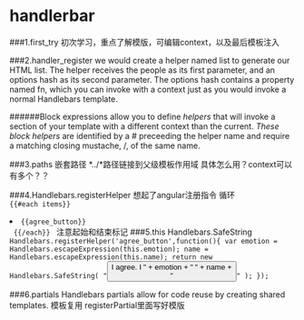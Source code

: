 # handlerbar
###1.first_try
初次学习，重点了解模版，可编辑context，以及最后模板注入

###2.handler_register
we would create a helper named list to generate our HTML list. 
The helper receives the people as its first parameter, 
and an options hash as its second parameter. 
The options hash contains a property named fn,
 which you can invoke with a context just as you would invoke a normal Handlebars template.
 
######Block expressions allow you to define *helpers* 
that will invoke a section of your template with a different context than the current.
*These block helpers* are identified by a # preceeding the helper name 
and require a matching closing mustache, /, of the same name.

###3.paths
嵌套路径
*../*路径链接到父级模板作用域
具体怎么用？context可以有多个？？

###4.Handlebars.registerHelper
想起了angular注册指令
循环
<code>
{{#each items}}
        <li>{{agree_button}}</li>
        {{/each}}
        </code>
注意起始和结束标记 
###5.this Handlebars.SafeString
<code> 
Handlebars.registerHelper('agree_button',function(){
        var emotion = Handlebars.escapeExpression(this.emotion);
            name = Handlebars.escapeExpression(this.name);
        return new Handlebars.SafeString(
             "<button>I agree. I " + emotion + " " + name + "</button>"
        );
    });
</code>

###6.partials
Handlebars partials allow for code reuse by creating shared templates. 
模板复用
registerPartial里面写好模版


